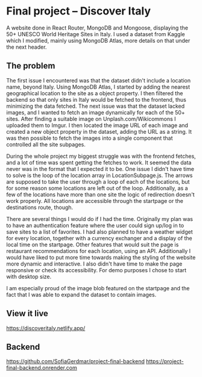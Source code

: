 # Final project – Discover Italy

A website done in React Router, MongoDB and Mongoose, displaying the 50+ UNESCO World Heritage Sites in Italy. I used a dataset from Kaggle which I modified, mainly using MongoDB Atlas, more details on that under the next header.

## The problem

The first issue I encountered was that the dataset didn't include a location name, beyond Italy. Using MongoDB Atlas, I started by adding the nearest geographical location to the site as a object property. I then filtered the backend so that only sites in Italy would be fetched to the frontend, thus minimizing the data fetched. The next issue was that the dataset lacked images, and I wanted to fetch an image dynamically for each of the 50+ sites. After finding a suitable image on Unplash.com/Wikicommons I uploaded them to Imgur. I then located the image URL of each image and created a new object property in the dataset, adding the URL as a string. It was then possible to fetch the images into a single component that controlled all the site subpages.

During the whole project my biggest struggle was with the frontend fetches, and a lot of time was spent getting the fetches to work. It seemed the data never was in the format that I expected it to be. One issue I didn't have time to solve is the loop of the location array in LocationSubpage.js. The arrows are supposed to take the user through a loop of each of the locations, but for some reason some locations are left out of the loop. Additionally, as a few of the locations have more than one site the logic of redirection doesn't work properly. All locations are accessible through the startpage or the destinations route, though.

There are several things I would do if I had the time. Originally my plan was to have an authentication feature where the user could sign up/log in to save sites to a list of favorites. I had also planned to have a weather widget for every location, together with a currency exchanger and a display of the local time on the startpage. Other features that would suit the page is restaurant recommendations for each location, using an API. Additionally I would have liked to put more time towards making the styling of the website more dynamic and interactive. I also didn't have time to make the page responsive or check its accessibility. For demo purposes I chose to start with desktop size.

I am especially proud of the image blob featured on the startpage and the fact that I was able to expand the dataset to contain images.

## View it live

https://discoveritaly.netlify.app/

## Backend

https://github.com/SofiaGerdmar/project-final-backend
https://project-final-backend.onrender.com
